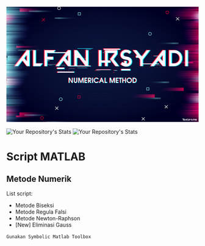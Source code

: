 ![alt text](https://github.com/alfan-irsyadi/matlab/blob/main/gambar/logo.jpg)

![Your Repository's Stats](https://github-readme-stats.vercel.app/api?username=alfan-irsyadi&show_icons=true&theme=radical)
![Your Repository's Stats](https://github-readme-stats.vercel.app/api/top-langs/?username=alfan-irsyadi&theme=radical)

# Script MATLAB
## Metode Numerik

List script:
* Metode Biseksi
* Metode Regula Falsi
* Metode Newton-Raphson
* [New] Eliminasi Gauss

```
Gunakan Symbolic Matlab Toolbox
```